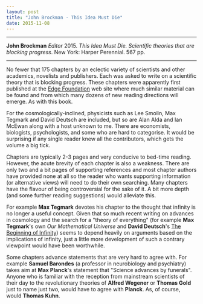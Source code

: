 ```yaml
---
layout: post
title: "John Brockman - This Idea Must Die"
date: 2015-11-08
---
```


***
<b>John Brockman</b> _Editor_ 2015. _This Idea Must Die. Scientific theories that are blocking progress_. New York: Harper Perennial. 567 pp.

***

No fewer that 175 chapters by an eclectic variety of scientists and other academics, novelists and publishers. Each was asked to write on a scientific theory that is blocking progress.  These chapters were apparently first published at the <a href="http://edge.org/"> Edge Foundation</a> web site where much similar material can be found and from which many dozens of new reading directions will emerge.  As with this book.

For the cosmologically-inclined, physicists such as Lee Smolin, Max Tegmark and David Deutsch are included, but so are Alan Alda and Ian McEwan along with a host unknown to me.  There are economists, biologists, psychologists, and some who are hard to categorise.  It would be surprising if any single reader knew all the contributors, which gets the volume a big tick.

Chapters are typically 2-3 pages and very conducive to bed-time reading. However, the acute brevity of each chapter is also a weakness.  There are only two and a bit pages of supporting references and most chapter authors have provided none at all so the reader who wants supporting information (or alternative views) will need to do their own searching.  Many chapters have the flavour of being controversial for the sake of it.  A bit more depth (and some further reading suggestions) would alleviate this.  

For example <b>Max Tegmark</b> devotes his chapter to the thought that infinity is no longer a useful concept. Given that so much recent writing on advances in cosmology and the search for a "theory of everything" (for example <b>Max Tegmark</b>'s own _Our Mathematical Universe_ and <b>David Deutsch</b>'s <a href= "https://timeteam.github.io/blog/2015/11/01/The-Beginning-of-Infinity/"> The Beginning of Infinity</a>) seems to depend heavily on arguments based on the implications of infinity, just a little more development of such a contrary viewpoint would have been worthwhile.  

Some chapters advance statements that are very hard to agree with.  For example <b>Samuel Barondes</b> (a professor in neurobiology and psychiatry) takes aim at **Max Planck**'s statement that "Science advances by funerals".  Anyone who is familiar with the reception from mainstream scientists of their day to the revolutionary theories of **Alfred Wegener** or **Thomas Gold** just to name just two, would have to agree with **Planck**.  As, of course, would **Thomas Kuhn**.    


